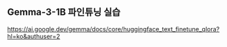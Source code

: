 ## Gemma-3-1B 파인튜닝 실습

https://ai.google.dev/gemma/docs/core/huggingface_text_finetune_qlora?hl=ko&authuser=2
